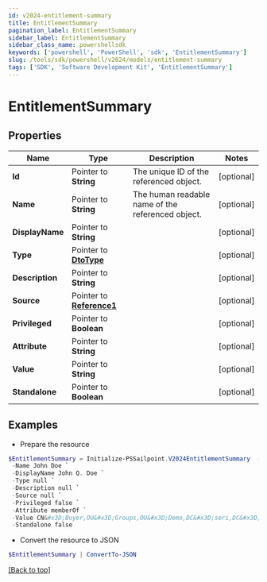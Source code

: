 ```yaml
---
id: v2024-entitlement-summary
title: EntitlementSummary
pagination_label: EntitlementSummary
sidebar_label: EntitlementSummary
sidebar_class_name: powershellsdk
keywords: ['powershell', 'PowerShell', 'sdk', 'EntitlementSummary'] 
slug: /tools/sdk/powershell/v2024/models/entitlement-summary
tags: ['SDK', 'Software Development Kit', 'EntitlementSummary']
---
```



# EntitlementSummary

## Properties

Name | Type | Description | Notes
------------ | ------------- | ------------- | -------------
**Id** |  Pointer to **String** | The unique ID of the referenced object. | [optional] 
**Name** |  Pointer to **String** | The human readable name of the referenced object. | [optional] 
**DisplayName** |  Pointer to **String** |  | [optional] 
**Type** |  Pointer to [**DtoType**](dto-type) |  | [optional] 
**Description** |  Pointer to **String** |  | [optional] 
**Source** |  Pointer to [**Reference1**](reference1) |  | [optional] 
**Privileged** |  Pointer to **Boolean** |  | [optional] 
**Attribute** |  Pointer to **String** |  | [optional] 
**Value** |  Pointer to **String** |  | [optional] 
**Standalone** |  Pointer to **Boolean** |  | [optional] 

## Examples

- Prepare the resource
```powershell
$EntitlementSummary = Initialize-PSSailpoint.V2024EntitlementSummary  -Id 2c91808568c529c60168cca6f90c1313 `
 -Name John Doe `
 -DisplayName John Q. Doe `
 -Type null `
 -Description null `
 -Source null `
 -Privileged false `
 -Attribute memberOf `
 -Value CN&#x3D;Buyer,OU&#x3D;Groups,OU&#x3D;Demo,DC&#x3D;seri,DC&#x3D;sailpointdemo,DC&#x3D;com `
 -Standalone false
```

- Convert the resource to JSON
```powershell
$EntitlementSummary | ConvertTo-JSON
```


[[Back to top]](#) 

